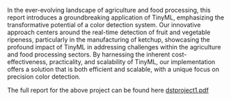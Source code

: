 In the ever-evolving landscape of agriculture and food processing, this report introduces a 
groundbreaking application of TinyML, emphasizing the transformative potential of a color detection 
system. Our innovative approach centers around the real-time detection of fruit and vegetable ripeness, 
particularly in the manufacturing of ketchup, showcasing the profound impact of TinyML in addressing 
challenges within the agriculture and food processing sectors. By harnessing the inherent cost- 
effectiveness, practicality, and scalability of TinyML, our implementation offers a solution that is both 
efficient and scalable, with a unique focus on precision color detection.

The full report for the above project can be found here [dstproject1.pdf](https://github.com/Pravesh0101/TinyMLColorDetection/files/15377675/dstproject1.pdf)
